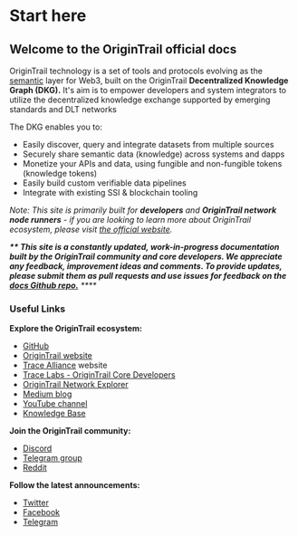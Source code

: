 # Start here

## Welcome to the OriginTrail official docs

OriginTrail technology is a set of tools and protocols evolving as the [semantic](https://www.w3.org/standards/semanticweb/) layer for Web3, built on the OriginTrail **Decentralized Knowledge Graph \(DKG\).** It's aim is to empower developers and system integrators to utilize the decentralized knowledge exchange supported by emerging standards and DLT networks

The DKG enables you to:

* Easily discover, query and integrate datasets from multiple sources
* Securely share semantic data \(knowledge\) across systems and dapps
* Monetize your APIs and data, using fungible and non-fungible tokens \(knowledge tokens\)
* Easily build custom verifiable data pipelines
* Integrate with existing SSI & blockchain tooling

_Note: This site is primarily built for **developers** and **OriginTrail network node runners** - if you are looking to learn more about OriginTrail ecosystem, please visit_ [_the official website_](https://origintrail.io)_._

_**\*\* This site is a constantly updated, work-in-progress documentation built by the OriginTrail community and core developers. We appreciate any feedback, improvement ideas and comments. To provide updates, please submit them as pull requests and use issues for feedback on the**_ [_**docs Github repo.**_](https://github.com/OriginTrail/dkg-docs) _****_

### Useful Links

**Explore the OriginTrail ecosystem:**

* [GitHub](https://github.com/origintrail)
* [OriginTrail website](https://origintrail.io/)
* [Trace Alliance](https://alliance.origintrail.io/) website
* [Trace Labs - OriginTrail Core Developers](https://tracelabs.io/)
* [OriginTrail Network Explorer](https://explorer.origintrail.io/)
* [Medium blog](https://medium.com/origintrail)
* [YouTube channel](https://www.youtube.com/c/OriginTrail)
* [Knowledge Base](https://knowledge-base.origintrail.io/)

**Join the OriginTrail community:**

* [Discord](https://discordapp.com/invite/FCgYk2S)
* [Telegram group](https://t.me/origintrail)
* [Reddit](https://www.reddit.com/r/OriginTrail/)

**Follow the latest announcements:**

* [Twitter](https://twitter.com/origin_trail)
* [Facebook](https://www.facebook.com/origintrail/)
* [Telegram](https://t.me/origintrail_info)

